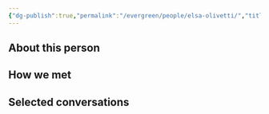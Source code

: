 ```yaml
---
{"dg-publish":true,"permalink":"/evergreen/people/elsa-olivetti/","title":"Professor of Material Science and Engineering","tags":["people"]}
---
```


## About this person


## How we met


## Selected conversations
